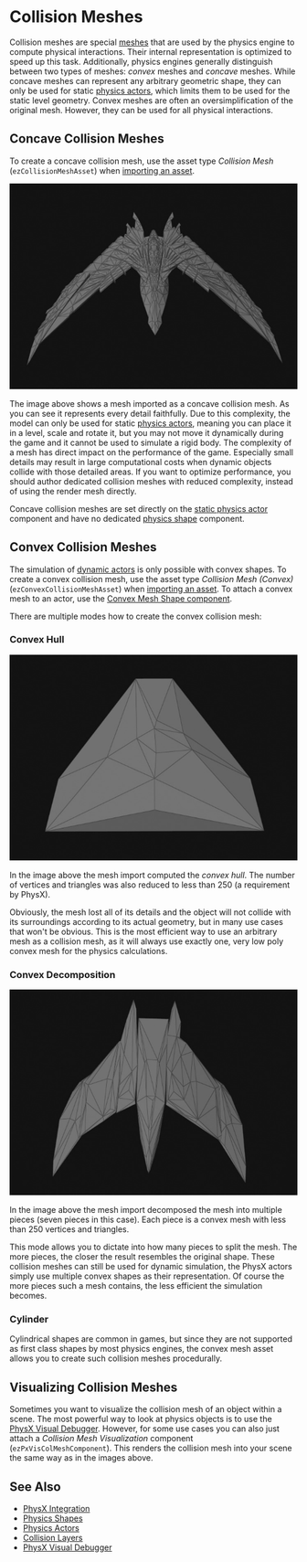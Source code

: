# Collision Meshes

Collision meshes are special [meshes](../../graphics/meshes/meshes-overview.md) that are used by the physics engine to compute physical interactions. Their internal representation is optimized to speed up this task. Additionally, physics engines generally distinguish between two types of meshes: *convex* meshes and *concave* meshes. While concave meshes can represent any arbitrary geometric shape, they can only be used for static [physics actors](../actors/physx-actors.md), which limits them to be used for the static level geometry. Convex meshes are often an oversimplification of the original mesh. However, they can be used for all physical interactions.

## Concave Collision Meshes

To create a concave collision mesh, use the asset type *Collision Mesh* (`ezCollisionMeshAsset`) when [importing an asset](../../assets/import-assets.md).

![Concave Collision Mesh](../media/colmesh-concave.jpg)

The image above shows a mesh imported as a concave collision mesh. As you can see it represents every detail faithfully. Due to this complexity, the model can only be used for static [physics actors](../actors/physx-actors.md), meaning you can place it in a level, scale and rotate it, but you may not move it dynamically during the game and it cannot be used to simulate a rigid body. The complexity of a mesh has direct impact on the performance of the game. Especially small details may result in large computational costs when dynamic objects collide with those detailed areas. If you want to optimize performance, you should author dedicated collision meshes with reduced complexity, instead of using the render mesh directly.

Concave collision meshes are set directly on the [static physics actor](../actors/physx-actors.md) component and have no dedicated [physics shape](physx-shapes.md) component.

## Convex Collision Meshes

The simulation of [dynamic actors](../actors/physx-dynamic-actor-component.md) is only possible with convex shapes. To create a convex collision mesh, use the asset type *Collision Mesh (Convex)* (`ezConvexCollisionMeshAsset`) when [importing an asset](../../assets/import-assets.md). To attach a convex mesh to an actor, use the [Convex Mesh Shape component](physx-convex-shape-component.md).

There are multiple modes how to create the convex collision mesh:

### Convex Hull

![Convex Hull Collision Mesh](../media/colmesh-convex.jpg)

In the image above the mesh import computed the *convex hull*. The number of vertices and triangles was also reduced to less than 250 (a requirement by PhysX).

Obviously, the mesh lost all of its details and the object will not collide with its surroundings according to its actual geometry, but in many use cases that won't be obvious. This is the most efficient way to use an arbitrary mesh as a collision mesh, as it will always use exactly one, very low poly convex mesh for the physics calculations.

### Convex Decomposition

![Convex Decomposition Collision Mesh](../media/colmesh-convex-decomp.jpg)

In the image above the mesh import decomposed the mesh into multiple pieces (seven pieces in this case). Each piece is a convex mesh with less than 250 vertices and triangles.

This mode allows you to dictate into how many pieces to split the mesh. The more pieces, the closer the result resembles the original shape. These collision meshes can still be used for dynamic simulation, the PhysX actors simply use multiple convex shapes as their representation. Of course the more pieces such a mesh contains, the less efficient the simulation becomes.

### Cylinder

Cylindrical shapes are common in games, but since they are not supported as first class shapes by most physics engines, the convex mesh asset allows you to create such collision meshes procedurally.

## Visualizing Collision Meshes

Sometimes you want to visualize the collision mesh of an object within a scene. The most powerful way to look at physics objects is to use the [PhysX Visual Debugger](../physx-visual-debugger.md). However, for some use cases you can also just attach a *Collision Mesh Visualization* component (`ezPxVisColMeshComponent`). This renders the collision mesh into your scene the same way as in the images above.

## See Also


* [PhysX Integration](../physx-overview.md)
* [Physics Shapes](physx-shapes.md)
* [Physics Actors](../actors/physx-actors.md)
* [Collision Layers](collision-layers.md)
* [PhysX Visual Debugger](../physx-visual-debugger.md)
